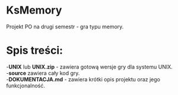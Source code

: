 # KsMemory
Projekt PO na drugi semestr - gra typu memory.

# Spis treści:
-**UNIX** lub **UNIX.zip** - zawiera gotową wersje gry dla systemu UNIX.  
-**source** zawiera cały kod gry.  
-**DOKUMENTACJA.md** - zawiera krótki opis projektu oraz jego funkcjonalność.
